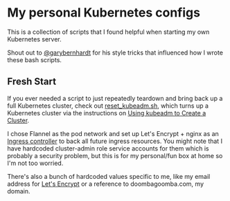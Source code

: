 # My personal Kubernetes configs

This is a collection of scripts that I found helpful when starting my own
Kubernetes server.

Shout out to [@garybernhardt](https://github.com/garybernhardt) for his style
tricks that influenced how I wrote these bash scripts.

## Fresh Start

If you ever needed a script to just repeatedly teardown and bring back up
a full Kubernetes cluster, check out [reset_kubeadm.sh](reset_kubeadm.sh),
which turns up a Kubernetes cluster via the instructions on [Using kubeadm to
Create
a Cluster](https://kubernetes.io/docs/setup/independent/create-cluster-kubeadm/).

I chose Flannel as the pod network and set up Let's Encrypt + nginx as an
[Ingress
controller](https://kubernetes.io/docs/concepts/services-networking/ingress/#ingress-controllers)
to back all future ingress resources. You might note that I have hardcoded
cluster-admin role service accounts for them which is probably a security
problem, but this is for my personal/fun box at home so I'm not too worried.

There's also a bunch of hardcoded values specific to me, like my email address
for [Let's Encrypt](https://letsencrypt.org) or a reference to
doombagoomba.com, my domain.
